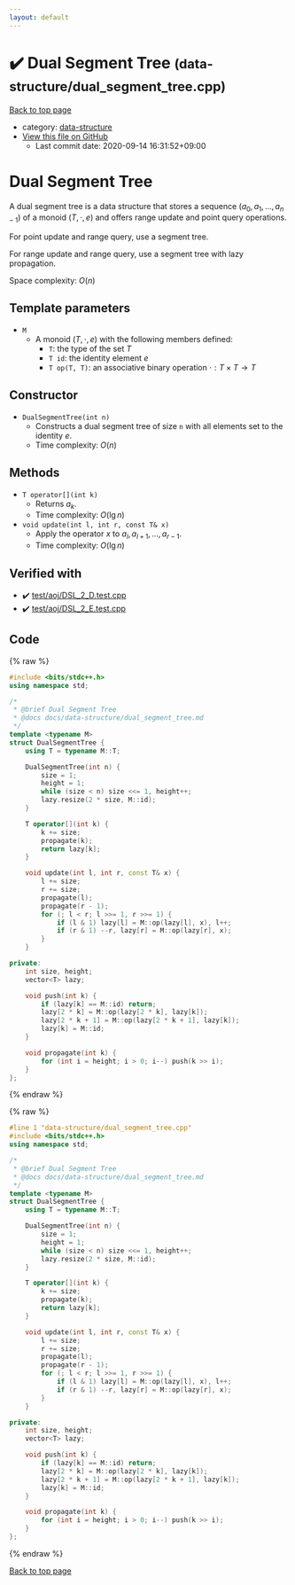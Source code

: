 ```yaml
---
layout: default
---
```


<!-- mathjax config similar to math.stackexchange -->
<script type="text/javascript" async
  src="https://cdnjs.cloudflare.com/ajax/libs/mathjax/2.7.5/MathJax.js?config=TeX-MML-AM_CHTML">
</script>
<script type="text/x-mathjax-config">
  MathJax.Hub.Config({
    TeX: { equationNumbers: { autoNumber: "AMS" }},
    tex2jax: {
      inlineMath: [ ['$','$'] ],
      processEscapes: true
    },
    "HTML-CSS": { matchFontHeight: false },
    displayAlign: "left",
    displayIndent: "2em"
  });
</script>

<script type="text/javascript" src="https://cdnjs.cloudflare.com/ajax/libs/jquery/3.4.1/jquery.min.js"></script>
<script src="https://cdn.jsdelivr.net/npm/jquery-balloon-js@1.1.2/jquery.balloon.min.js" integrity="sha256-ZEYs9VrgAeNuPvs15E39OsyOJaIkXEEt10fzxJ20+2I=" crossorigin="anonymous"></script>
<script type="text/javascript" src="../../assets/js/copy-button.js"></script>
<link rel="stylesheet" href="../../assets/css/copy-button.css" />


# :heavy_check_mark: Dual Segment Tree <small>(data-structure/dual_segment_tree.cpp)</small>

<a href="../../index.html">Back to top page</a>

* category: <a href="../../index.html#36397fe12f935090ad150c6ce0c258d4">data-structure</a>
* <a href="{{ site.github.repository_url }}/blob/master/data-structure/dual_segment_tree.cpp">View this file on GitHub</a>
    - Last commit date: 2020-09-14 16:31:52+09:00




# Dual Segment Tree

A dual segment tree is a data structure that stores a sequence $(a_0, a_1, \dots, a_{n-1})$ of a monoid $(T, \cdot, e)$ and offers range update and point query operations.

For point update and range query, use a segment tree.

For range update and range query, use a segment tree with lazy propagation.

Space complexity: $O(n)$

## Template parameters

- `M`
    - A monoid $(T, \cdot, e)$ with the following members defined:
        - `T`: the type of the set $T$
        - `T id`: the identity element $e$
        - `T op(T, T)`: an associative binary operation $\cdot: T \times T \rightarrow T$

## Constructor

- `DualSegmentTree(int n)`
    - Constructs a dual segment tree of size `n` with all elements set to the identity $e$.
    - Time complexity: $O(n)$

## Methods

- `T operator[](int k)`
    - Returns $a_k$.
    - Time complexity: $O(\lg n)$
- `void update(int l, int r, const T& x)`
    - Apply the operator $x$ to $a_l, a_{l+1}, \dots, a_{r-1}$.
    - Time complexity: $O(\lg n)$

## Verified with

* :heavy_check_mark: <a href="../../verify/test/aoj/DSL_2_D.test.cpp.html">test/aoj/DSL_2_D.test.cpp</a>
* :heavy_check_mark: <a href="../../verify/test/aoj/DSL_2_E.test.cpp.html">test/aoj/DSL_2_E.test.cpp</a>


## Code

<a id="unbundled"></a>
{% raw %}
```cpp
#include <bits/stdc++.h>
using namespace std;

/*
 * @brief Dual Segment Tree
 * @docs docs/data-structure/dual_segment_tree.md
 */
template <typename M>
struct DualSegmentTree {
    using T = typename M::T;

    DualSegmentTree(int n) {
        size = 1;
        height = 1;
        while (size < n) size <<= 1, height++;
        lazy.resize(2 * size, M::id);
    }

    T operator[](int k) {
        k += size;
        propagate(k);
        return lazy[k];
    }

    void update(int l, int r, const T& x) {
        l += size;
        r += size;
        propagate(l);
        propagate(r - 1);
        for (; l < r; l >>= 1, r >>= 1) {
            if (l & 1) lazy[l] = M::op(lazy[l], x), l++;
            if (r & 1) --r, lazy[r] = M::op(lazy[r], x);
        }
    }

private:
    int size, height;
    vector<T> lazy;

    void push(int k) {
        if (lazy[k] == M::id) return;
        lazy[2 * k] = M::op(lazy[2 * k], lazy[k]);
        lazy[2 * k + 1] = M::op(lazy[2 * k + 1], lazy[k]);
        lazy[k] = M::id;
    }

    void propagate(int k) {
        for (int i = height; i > 0; i--) push(k >> i);
    }
};
```
{% endraw %}

<a id="bundled"></a>
{% raw %}
```cpp
#line 1 "data-structure/dual_segment_tree.cpp"
#include <bits/stdc++.h>
using namespace std;

/*
 * @brief Dual Segment Tree
 * @docs docs/data-structure/dual_segment_tree.md
 */
template <typename M>
struct DualSegmentTree {
    using T = typename M::T;

    DualSegmentTree(int n) {
        size = 1;
        height = 1;
        while (size < n) size <<= 1, height++;
        lazy.resize(2 * size, M::id);
    }

    T operator[](int k) {
        k += size;
        propagate(k);
        return lazy[k];
    }

    void update(int l, int r, const T& x) {
        l += size;
        r += size;
        propagate(l);
        propagate(r - 1);
        for (; l < r; l >>= 1, r >>= 1) {
            if (l & 1) lazy[l] = M::op(lazy[l], x), l++;
            if (r & 1) --r, lazy[r] = M::op(lazy[r], x);
        }
    }

private:
    int size, height;
    vector<T> lazy;

    void push(int k) {
        if (lazy[k] == M::id) return;
        lazy[2 * k] = M::op(lazy[2 * k], lazy[k]);
        lazy[2 * k + 1] = M::op(lazy[2 * k + 1], lazy[k]);
        lazy[k] = M::id;
    }

    void propagate(int k) {
        for (int i = height; i > 0; i--) push(k >> i);
    }
};

```
{% endraw %}

<a href="../../index.html">Back to top page</a>

